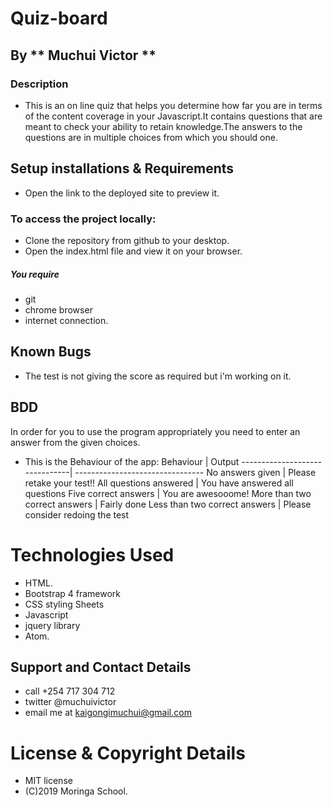 # Quiz-board
## By ** Muchui Victor **
### Description
* This is an on line quiz that helps you determine how far you are in terms of the content coverage in your Javascript.It contains questions that are meant to check your ability to retain knowledge.The answers to the questions are in multiple choices from which you should one.
## Setup installations & Requirements
* Open the link  to the deployed site to preview it.
### To access the project locally:
* Clone the repository from github to your desktop.
* Open the index.html file and view it on your browser.
##### You require
* git
* chrome browser
* internet connection.
## Known Bugs
* The test is not giving the score as required but i'm working on it.
## BDD
In order for you to use the program appropriately you need to enter an answer from the given choices.
* This is the Behaviour of the app:
Behaviour                      | Output
-------------------------------| --------------------------------
No answers given               | Please retake your test!!
All questions answered         | You have answered all questions
Five correct answers           | You are awesooome!
More than two correct answers  | Fairly done
Less than two correct answers  | Please consider redoing the test
# Technologies Used
* HTML.
* Bootstrap 4 framework
* CSS styling Sheets
* Javascript
* jquery library
* Atom.
## Support and Contact Details
* call +254 717 304 712
* twitter @muchuivictor
* email me at kaigongimuchui@gmail.com
# License & Copyright Details
* MIT license
* (C)2019 Moringa School.
